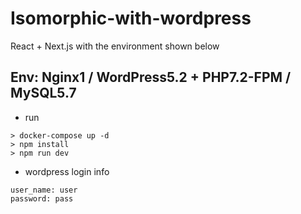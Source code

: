# Isomorphic-with-wordpress
React + Next.js with the environment shown below

## Env: Nginx1 / WordPress5.2 + PHP7.2-FPM / MySQL5.7
- run
```
> docker-compose up -d
> npm install
> npm run dev
```

- wordpress
login info
```
user_name: user
password: pass
```